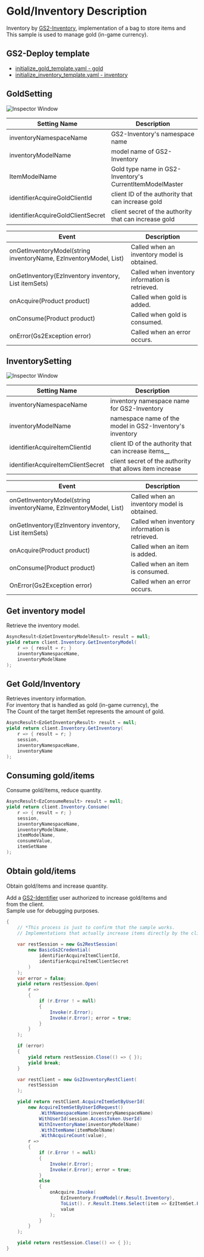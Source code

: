 ﻿# Gold/Inventory Description

Inventory by [GS2-Inventory](https://app.gs2.io/docs/en/index.html#gs2-inventory), implementation of a bag to store items and  
This sample is used to manage gold (in-game currency).

## GS2-Deploy template

- [initialize_gold_template.yaml - gold](../Templates/initialize_gold_template.yaml)
- [initialize_inventory_template.yaml - inventory](../Templates/initialize_inventory_template.yaml)

## GoldSetting

![Inspector Window](Gold.png)

| Setting Name | Description |
---|---
| inventoryNamespaceName | GS2-Inventory's namespace name
| inventoryModelName | model name of GS2-Inventory
| ItemModelName | Gold type name in GS2-Inventory's CurrentItemModelMaster |
| identifierAcquireGoldClientId | client ID of the authority that can increase gold
| identifierAcquireGoldClientSecret | client secret of the authority that can increase gold |

| Event | Description |
---------|------
| onGetInventoryModel(string inventoryName, EzInventoryModel, List<EzItemModel>) | Called when an inventory model is obtained. | onGetInventoryModel(string inventoryName, List<EzItemModel>)
| onGetInventory(EzInventory inventory, List<EzItemSet> itemSets) | Called when inventory information is retrieved. | onGetInventory(EzInventory inventory, List<EzItemSet> itemSets)
| onAcquire(Product product) | Called when gold is added. | onAcquire(Product product)
| onConsume(Product product) | Called when gold is consumed. | onConsume(Product product)
| onError(Gs2Exception error) | Called when an error occurs. | onError(Gs2Exception error)

## InventorySetting

![Inspector Window](Inventory.png)

| Setting Name | Description |
---|---
| inventoryNamespaceName | inventory namespace name for GS2-Inventory
| inventoryModelName | namespace name of the model in GS2-Inventory's inventory
| identifierAcquireItemClientId | client ID of the authority that can increase items__ |
| identifierAcquireItemClientSecret | client secret of the authority that allows item increase |

| Event | Description |
---|---
| onGetInventoryModel(string inventoryName, EzInventoryModel, List<EzItemModel>) | Called when an inventory model is obtained. | onGetInventoryModel(string inventoryName, List<EzItemModel>)
| onGetInventory(EzInventory inventory, List<EzItemSet> itemSets) | Called when inventory information is retrieved. | onGetInventory(EzInventory inventory, List<EzItemSet> itemSets)
| onAcquire(Product product) | Called when an item is added. | onAcquire(Product product)
| onConsume(Product product) | Called when an item is consumed. | onConsume(Product product)
| OnError(Gs2Exception error) | Called when an error occurs. | OnError(Gs2Exception error)

## Get inventory model

Retrieve the inventory model.

```c#
AsyncResult<EzGetInventoryModelResult> result = null;
yield return client.Inventory.GetInventoryModel(
    r => { result = r; }
    inventoryNamespaceName,
    inventoryModelName
);
```

## Get Gold/Inventory

Retrieves inventory information.  
For inventory that is handled as gold (in-game currency), the  
The Count of the target ItemSet represents the amount of gold.

```c#
AsyncResult<EzGetInventoryResult> result = null;
yield return client.Inventory.GetInventory(
    r => { result = r; }
    session,
    inventoryNamespaceName,
    inventoryName
);
```

## Consuming gold/items

Consume gold/items, reduce quantity.

```c#
AsyncResult<EzConsumeResult> result = null;
yield return client.Inventory.Consume(
    r => { result = r; }
    session,
    inventoryNamespaceName,
    inventoryModelName,
    itemModelName,
    consumeValue,
    itemSetName
);
```

## Obtain gold/items

Obtain gold/items and increase quantity.

Add a [GS2-Identifier](https://app.gs2.io/docs/en/index.html#gs2-identifier) user authorized to increase gold/items and  
from the client.  
Sample use for debugging purposes.

```c#
{
    // *This process is just to confirm that the sample works.
    // Implementations that actually increase items directly by the client are deprecated.
    
    var restSession = new Gs2RestSession(
        new BasicGs2Credential(
            identifierAcquireItemClientId,
            identifierAcquireItemClientSecret
        )
    );
    var error = false;
    yield return restSession.Open(
        r =>
        {
            if (r.Error ! = null)
            {
                Invoke(r.Error);
                Invoke(r.Error); error = true;
            }
        }
    );

    if (error)
    {
        yield return restSession.Close(() => { });
        yield break;
    }

    var restClient = new Gs2InventoryRestClient(
        restSession
    );

    yield return restClient.AcquireItemSetByUserId(
        new AcquireItemSetByUserIdRequest()
            .WithNamespaceName(inventoryNamespaceName)
            WithUserId(session.AccessToken.UserId)
            WithInventoryName(inventoryModelName)
            .WithItemName(itemModelName)
            .WithAcquireCount(value),
        r =>
        {
            if (r.Error ! = null)
            {
                Invoke(r.Error);
                Invoke(r.Error); error = true;
            }
            else
            {
                onAcquire.Invoke(
                    EzInventory.FromModel(r.Result.Inventory),
                    ToList(). r.Result.Items.Select(item => EzItemSet.FromModel(item)).ToList(),
                    value
                );
            }
        }
    );

    yield return restSession.Close(() => { });
}
```